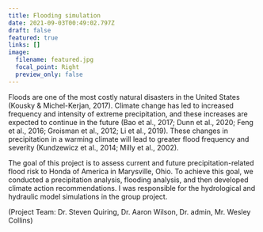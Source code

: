 ```yaml
---
title: Flooding simulation
date: 2021-09-03T00:49:02.797Z
draft: false
featured: true
links: []
image:
  filename: featured.jpg
  focal_point: Right
  preview_only: false
---
```

Floods are one of the most costly natural disasters in the United States (Kousky & Michel-Kerjan, 2017). Climate change has led to increased frequency and intensity of extreme precipitation, and these increases are expected to continue in the future (Bao et al., 2017; Dunn et al., 2020; Feng et al., 2016; Groisman et al., 2012; Li et al., 2019). These changes in precipitation in a warming climate will lead to greater flood frequency and severity (Kundzewicz et al., 2014; Milly et al., 2002).

The goal of this project is to assess current and future precipitation-related flood risk to Honda of America in Marysville, Ohio. To achieve this goal, we conducted a precipitation analysis, flooding analysis, and then developed climate action recommendations. I was responsible for the hydrological and hydraulic model simulations in the group project.

(Project Team: Dr. Steven Quiring, Dr. Aaron Wilson, Dr. admin, Mr. Wesley Collins)
